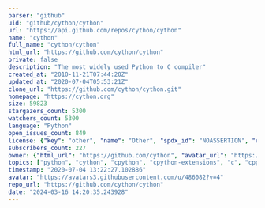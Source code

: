 ```yaml
---
parser: "github"
uid: "github/cython/cython"
url: "https://api.github.com/repos/cython/cython"
name: "cython"
full_name: "cython/cython"
html_url: "https://github.com/cython/cython"
private: false
description: "The most widely used Python to C compiler"
created_at: "2010-11-21T07:44:20Z"
updated_at: "2020-07-04T05:53:21Z"
clone_url: "https://github.com/cython/cython.git"
homepage: "https://cython.org"
size: 59823
stargazers_count: 5300
watchers_count: 5300
language: "Python"
open_issues_count: 849
license: {"key": "other", "name": "Other", "spdx_id": "NOASSERTION", "url": null, "node_id": "MDc6TGljZW5zZTA="}
subscribers_count: 227
owner: {"html_url": "https://github.com/cython", "avatar_url": "https://avatars3.githubusercontent.com/u/486082?v=4", "login": "cython", "type": "Organization"}
topics: ["python", "cython", "cpython", "cpython-extensions", "c", "cpp", "performance", "big-data"]
timestamp: "2020-07-04 13:22:27.102886"
avatar: "https://avatars3.githubusercontent.com/u/486082?v=4"
repo_url: "https://github.com/cython/cython"
date: "2024-03-16 14:20:35.243928"
---
```


